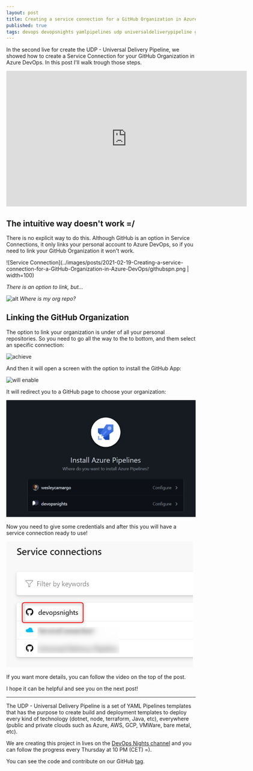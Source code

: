 ```yaml
---
layout: post
title: Creating a service connection for a GitHub Organization in Azure DevOps
published: true
tags: devops devopsnights yamlpipelines udp universaldeliverypipeline github serviceconnection
---
```


In the second live for create the UDP - Universal Delivery Pipeline, we showed how to create a Service Connection for your GitHub Organization in Azure DevOps. In this post I'll walk trough those steps.

<iframe width="640" height="360" src="https://www.youtube.com/embed/kJ1JoZrrwMU&t=725s" frameborder="0" allow="accelerometer; autoplay; clipboard-write; encrypted-media; gyroscope; picture-in-picture" allowfullscreen></iframe>

## The intuitive way doesn't work =/

There is no explicit way to do this. Although GitHub is an option in Service Connections, it only links your personal account to Azure DevOps, so if you need to link your GitHub Organization it won't work.

![Service Connection](\../images/posts/2021-02-19-Creating-a-service-connection-for-a-GitHub-Organization-in-Azure-DevOps/githubspn.png | width=100)

*There is an option to link, but...*


![alt](\../images/posts/2021-02-19-Creating-a-service-connection-for-a-GitHub-Organization-in-Azure-DevOps/personalrepos.png)
*Where is my org repo?*

## Linking the GitHub Organization

The option to link your organization is under of all your personal repositories. So you need to go all the way to the to bottom, and them select an specific connection:

![achieve](\../images/posts/2021-02-19-Creating-a-service-connection-for-a-GitHub-Organization-in-Azure-DevOps/specificconnection.png)

And then it will open a screen with the option to install the GitHub App:

![will enable ](\../images/posts/2021-02-19-Creating-a-service-connection-for-a-GitHub-Organization-in-Azure-DevOps/installghapp.png)

It will redirect you to a GitHub page to choose your organization:

![it](../images/posts/2021-02-19-Creating-a-service-connection-for-a-GitHub-Organization-in-Azure-DevOps/githubChooseOrg.png)

Now you need to give some credentials and after this you will have a service connection ready to use!

![alt](../images/posts/2021-02-19-Creating-a-service-connection-for-a-GitHub-Organization-in-Azure-DevOps/serviceconnection.png)

If you want more details, you can follow the video on the top of the post.

I hope it can be helpful and see you on the next post!


---

The UDP - Universal Delivery Pipeline is a set of YAML Pipelines templates that has the purpose to create build and deployment templates to deploy every kind of technology (dotnet, node, terraform, Java, etc), everywhere (public and private clouds such as Azure, AWS, GCP, VMWare, bare metal, etc).

We are creating this project in lives on the [DevOps Nights channel](https://youtu.be/hIkwU3CnJzU) and you can follow the progress every Thursday at 10 PM (CET) =).

You can see the code and contribute on our GitHub [tag](https://github.com/devopsnights/UDP-Application). 




